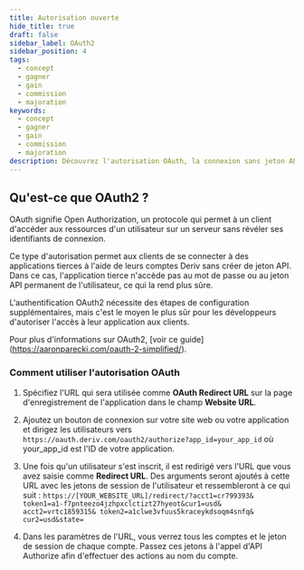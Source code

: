 ```yaml
---
title: Autorisation ouverte
hide_title: true
draft: false
sidebar_label: OAuth2
sidebar_position: 4
tags:
  - concept
  - gagner
  - gain
  - commission
  - majoration
keywords:
  - concept
  - gagner
  - gain
  - commission
  - majoration
description: Découvrez l'autorisation OAuth, la connexion sans jeton API, et comment vous pouvez l'utiliser pour améliorer l'expérience utilisateur de votre application de trading.
---
```


## Qu'est-ce que OAuth2 ?

OAuth signifie Open Authorization, un protocole qui permet à un client d'accéder aux ressources d'un utilisateur sur un serveur sans révéler ses identifiants de connexion.

Ce type d'autorisation permet aux clients de se connecter à des applications tierces à l'aide de leurs comptes Deriv sans créer de jeton API. Dans ce cas, l'application tierce n'accède pas au mot de passe ou au jeton API permanent de l'utilisateur, ce qui la rend plus sûre.

L'authentification OAuth2 nécessite des étapes de configuration supplémentaires, mais c'est le moyen le plus sûr pour les développeurs d'autoriser l'accès à leur application aux clients.

Pour plus d'informations sur OAuth2, [voir ce guide] (https://aaronparecki.com/oauth-2-simplified/).

### Comment utiliser l'autorisation OAuth

1. Spécifiez l'URL qui sera utilisée comme **OAuth Redirect URL** sur la page d'enregistrement de l'application dans le champ **Website URL**.

2. Ajoutez un bouton de connexion sur votre site web ou votre application et dirigez les utilisateurs vers `https://oauth.deriv.com/oauth2/authorize?app_id=your_app_id` où your_app_id est l'ID de votre application.

3. Une fois qu'un utilisateur s'est inscrit, il est redirigé vers l'URL que vous avez saisie comme **Redirect URL**. Des arguments seront ajoutés à cette URL avec les jetons de session de l'utilisateur et ressembleront à ce qui suit : `https://[YOUR_WEBSITE_URL]/redirect/?acct1=cr799393& token1=a1-f7pnteezo4jzhpxclctizt27hyeot&cur1=usd& acct2=vrtc1859315& token2=a1clwe3vfuus5kraceykdsoqm4snfq& cur2=usd&state=`

4. Dans les paramètres de l'URL, vous verrez tous les comptes et le jeton de session de chaque compte. Passez ces jetons à l'appel d'API Authorize afin d'effectuer des actions au nom du compte.
